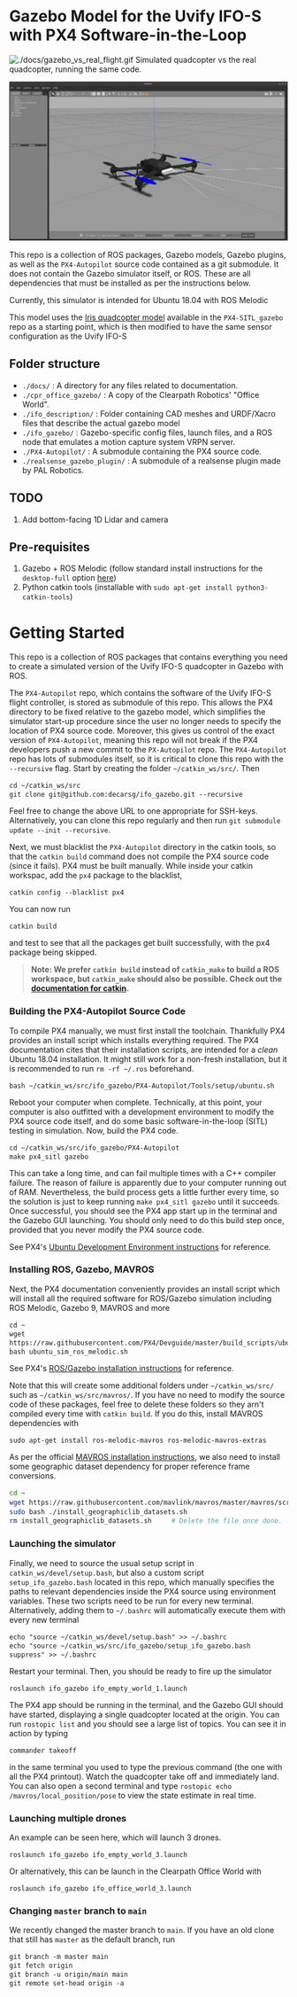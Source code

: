 # Gazebo Model for the Uvify IFO-S with PX4 Software-in-the-Loop

![./docs/gazebo_vs_real_flight.gif](./docs/gazebo_vs_real_flight.gif) 
Simulated quadcopter vs the real quadcopter, running the same code.

![./docs/ifo_visual.png](./docs/ifo_visual.png) 


This repo is a collection of ROS packages, Gazebo models, Gazebo plugins, as well as the `PX4-Autopilot` source code contained as a git submodule. It does not contain the Gazebo simulator itself, or ROS. These are all dependencies that must be installed as per the instructions below.

Currently, this simulator is intended for Ubuntu 18.04 with ROS Melodic

This model uses the [Iris quadcopter model](https://github.com/PX4/PX4-SITL_gazebo/tree/d8366bf2389eae6106d1dbfaac72ebfdf23a5d2d/models/iris) available in the `PX4-SITL_gazebo` repo as a starting point, which is then modified to have the same sensor configuration as the Uvify IFO-S



## Folder structure

- `./docs/` : A directory for any files related to documentation.
- `./cpr_office_gazebo/` : A copy of the Clearpath Robotics' "Office World".
- `./ifo_description/` : Folder containing CAD meshes and URDF/Xacro files that describe the actual gazebo model
- `./ifo_gazebo/` : Gazebo-specific config files, launch files, and a ROS node that emulates a motion capture system VRPN server.
- `./PX4-Autopilot/` : A submodule containing the PX4 source code.
- `./realsense_gazebo_plugin/` : A submodule of a realsense plugin made by PAL Robotics.

## TODO
1. Add bottom-facing 1D Lidar and camera

## Pre-requisites

1. Gazebo + ROS Melodic (follow standard install instructions for the `desktop-full` option [here](http://wiki.ros.org/melodic/Installation/Ubuntu))
2. Python catkin tools (installable with `sudo apt-get install python3-catkin-tools`)

# Getting Started
This repo is a collection of ROS packages that contains everything you need to create a simulated version of the Uvify IFO-S quadcopter in Gazebo with ROS. 

The `PX4-Autopilot` repo, which contains the software of the Uvify IFO-S flight controller, is stored as submodule of this repo. This allows the PX4 directory to be fixed relative to the gazebo model, which simplifies the simulator start-up procedure since the user no longer needs to specify the location of PX4 source code. Moreover, this gives us control of the exact version of `PX4-Autopilot`, meaning this repo will not break if the PX4 developers push a new commit to the `PX-Autopilot` repo. The `PX4-Autopilot` repo has lots of submodules itself, so it is critical to clone this repo with the `--recursive` flag. Start by creating the folder `~/catkin_ws/src/`. Then

    cd ~/catkin_ws/src
    git clone git@github.com:decarsg/ifo_gazebo.git --recursive

Feel free to change the above URL to one appropriate for SSH-keys. Alternatively, you can clone this repo regularly and then run `git submodule update --init --recursive`. 

Next, we must blacklist the `PX4-Autopilot` directory in the catkin tools, so that the `catkin build` command does not compile the PX4 source code (since it fails). PX4 must be built manually. While inside your catkin workspac, add the `px4` package to the blacklist,

    catkin config --blacklist px4

You can now run 

    catkin build

and test to see that all the packages get built successfully, with the px4 package being skipped. 

>**Note:  We prefer `catkin build` instead of `catkin_make` to build a ROS workspace, but `catkin_make` should also be possible. Check out the [documentation for catkin](https://catkin-tools.readthedocs.io/en/latest/verbs/catkin_build.html).**

### Building the PX4-Autopilot Source Code
To compile PX4 manually, we must first install the toolchain. Thankfully PX4 provides an install script which installs everything required. The PX4 documentation cites that their installation scripts, are intended for a _clean_ Ubuntu 18.04 installation. It might still work for a non-fresh installation, but it is recommended to run `rm -rf ~/.ros` beforehand. 

    bash ~/catkin_ws/src/ifo_gazebo/PX4-Autopilot/Tools/setup/ubuntu.sh

Reboot your computer when complete. Technically, at this point, your computer is also outfitted with a development environment to modify the PX4 source code itself, and do some basic software-in-the-loop (SITL) testing in simulation.  Now, build the PX4 code. 

    cd ~/catkin_ws/src/ifo_gazebo/PX4-Autopilot
    make px4_sitl gazebo

This can take a long time, and can fail multiple times with a C++ compiler failure. The reason of failure is apparently due to your computer running out of RAM. Nevertheless, the build process gets a little further every time, so the solution is just to keep running `make px4_sitl gazebo` until it succeeds. Once successful, you should see the PX4 app start up in the terminal and the Gazebo GUI launching. You should only need to do this build step once, provided that you never modify the PX4 source code.

See PX4's [Ubuntu Development Environment instructions](https://docs.px4.io/master/en/dev_setup/dev_env_linux_ubuntu.html) for reference.

### Installing ROS, Gazebo, MAVROS
 Next, the PX4 documentation conveniently provides an install script which will install all the required software for ROS/Gazebo simulation including ROS Melodic, Gazebo 9, MAVROS and more

    cd ~
    wget https://raw.githubusercontent.com/PX4/Devguide/master/build_scripts/ubuntu_sim_ros_melodic.sh
    bash ubuntu_sim_ros_melodic.sh

See PX4's [ROS/Gazebo installation instructions](https://docs.px4.io/master/en/dev_setup/dev_env_linux_ubuntu.html#rosgazebo) for reference.

Note that this will create some additional folders under `~/catkin_ws/src/` such as `~/catkin_ws/src/mavros/`. If you have no need to modify the source code of these packages, feel free to delete these folders so they arn't compiled every time with `catkin build`. If you do this, install MAVROS dependencies with

    sudo apt-get install ros-melodic-mavros ros-melodic-mavros-extras

As per the official [MAVROS installation instructions](https://github.com/mavlink/mavros/tree/master/mavros#installation), we also need to install some geographic dataset dependency for proper reference frame conversions.

``` bash
cd ~
wget https://raw.githubusercontent.com/mavlink/mavros/master/mavros/scripts/install_geographiclib_datasets.sh
sudo bash ./install_geographiclib_datasets.sh
rm install_geographiclib_datasets.sh     # Delete the file once done.
```

### Launching the simulator
Finally, we need to source the usual setup script in `catkin_ws/devel/setup.bash`, but also a custom script `setup_ifo_gazebo.bash` located in this repo, which manually specifies the paths to relevant dependencies inside the PX4 source using environment variables. These two scripts need to be run for every new terminal. Alternatively, adding them to `~/.bashrc` will automatically execute them with every new terminal

``` 
echo "source ~/catkin_ws/devel/setup.bash" >> ~/.bashrc
echo "source ~/catkin_ws/src/ifo_gazebo/setup_ifo_gazebo.bash suppress" >> ~/.bashrc
```
Restart your terminal. Then, you should be ready to fire up the simulator

    roslaunch ifo_gazebo ifo_empty_world_1.launch

The PX4 app should be running in the terminal, and the Gazebo GUI should have started, displaying a single quadcopter located at the origin. You can run `rostopic list` and you should see a large list of topics. You can see it in action by typing

    commander takeoff
    
in the same terminal you used to type the previous command (the one with all the PX4 printout). Watch the quadcopter take off and immediately land. You can also open a second terminal and type `rostopic echo /mavros/local_position/pose` to view the state estimate in real time.

### Launching multiple drones

An example can be seen here, which will launch 3 drones.

``` 
roslaunch ifo_gazebo ifo_empty_world_3.launch
```

Or alternatively, this can be launch in the Clearpath Office World with

```
roslaunch ifo_gazebo ifo_office_world_3.launch
```
### Changing `master` branch to `main`
We recently changed the master branch to `main`. If you have an old clone that still has `master` as the default branch, run

```
git branch -m master main
git fetch origin
git branch -u origin/main main
git remote set-head origin -a
```
